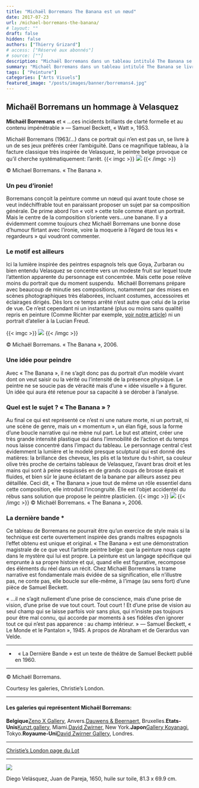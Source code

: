```yaml
---
title: "Michaël Borremans The Banana est un nœud"
date: 2017-07-23
url: /michael-borremans-the-banana/
# layout: ""
draft: false
hidden: false
authors: ["Thierry Grizard"]
# access: ["Réservé aux abonnés"]
# source: [""]
description: "Michaël Borremans dans un tableau intitulé The Banana se livre avec une bonne dose d'ironie à un exercice de style virtuose et particulièrement efficace"
summary: "Michaël Borremans dans un tableau intitulé The Banana se livre avec une bonne dose d'ironie à un exercice de style virtuose et particulièrement efficace"
tags: [ "Peinture"]
categories: ["Arts Visuels"]
featured_image: "/posts/images/banner/borremans4.jpg"
---
```

## Michaël Borremans un hommage à Velasquez

**Michaël Borremans** et « …ces incidents brillants de clarté formelle et au contenu impénétrable » — Samuel Beckett, « Watt », 1953.

Michaël Borremans (1963/…) dans ce portrait qui n’en est pas un, se livre à un de ses jeux préférés créer l’ambiguïté. Dans ce magnifique tableau, à la facture classique très inspirée de Velasquez, le peintre belge provoque ce qu’il cherche systématiquement: l’arrêt.
{{< imgc >}}
![](/posts/images/borremans/michael-borremans-artiste-peintre-peinture-portrait-the-banana.jpg)
{{< /imgc >}}

© Michael Borremans. « The Banana ».

### Un peu d’ironie!

Borremans conçoit la peinture comme un nœud qui avant toute chose se veut indéchiffrable tout en paraissant proposer un sujet par sa composition générale.
De prime abord l’on « voit » cette toile comme étant un portrait. Mais le centre de la composition s’oriente vers…une banane. Il y a évidemment comme toujours chez Michaël Borremans une bonne dose d’humour flirtant avec l’ironie, voire la moquerie à l’égard de tous les « regardeurs » qui voudront commenter.

### Le motif est ailleurs

Ici la lumière inspirée des peintres espagnols tels que Goya, Zurbaran ou bien entendu Velasquez se concentre vers un modeste fruit sur lequel toute l’attention apparente du personnage est concentrée. Mais cette pose relève moins du portrait que du moment suspendu.
 Michaël Borremans prépare avec beaucoup de minutie ses compositions, notamment par des mises en scènes photographiques très élaborées, incluant costumes, accessoires et éclairages dirigés. Dès lors ce temps arrêté n’est autre que celui de la prise de vue. Ce n’est cependant ni un instantané (plus ou moins sans qualité) repris en peinture (Comme Richter par exemple, [voir notre article](/gerhard-richter-et-la-photographie/)) ni un portrait d’atelier à la Lucian Freud.

{{< imgc >}}
![](/posts/images/borremans/michael-borremans-artiste-peintre-peinture-portrait-the-banana-6.jpg)
{{< /imgc >}}

© Michaël Borremans. « The Banana », 2006.

### Une idée pour peindre

Avec « The Banana », il ne s’agit donc pas du portrait d’un modèle vivant dont on veut saisir ou la vérité ou l’intensité de la présence physique. Le peintre ne se soucie pas de véracité mais d’une « idée visuelle » à figurer. Un idée qui aura été retenue pour sa capacité à se dérober à l’analyse.

### Quel est le sujet ? « The Banana » ?

Au final ce qui est représenté ce n’est ni une nature morte, ni un portrait, ni une scène de genre, mais un « momentum », un élan figé, sous la forme d’une boucle narrative qui ne mène nul part. Le but est atteint, créer une très grande intensité plastique qui dans l’immobilité de l’action et du temps nous laisse concentré dans l’impact du tableau.
Le personnage central c’est évidemment la lumière et le modelé presque sculptural qui est donné des matières: la brillance des cheveux, les plis et la texture du t-shirt, sa couleur olive très proche de certains tableaux de Velasquez, l’avant bras droit et les mains qui sont à peine esquissés en de grands coups de brosse épais et fluides, et bien sûr le jaune éclatant de la banane par ailleurs assez peu détaillée. Ceci dit, « The Banana » joue tout de même un rôle essentiel dans cette composition, elle introduit l’incongruité. Elle est l’objet accidentel du rébus sans solution que propose le peintre plasticien.
{{< imgc >}}
![](/posts/images/borremans/michael-borremans-artiste-peintre-peinture-portrait-the-banana-5.jpg)
{{< /imgc >}}
© Michaël Borremans. « The Banana », 2006.

### La dernière bande *

Ce tableau de Borremans ne pourrait être qu’un exercice de style mais si la technique est certe ouvertement inspirée des grands maîtres espagnols l’effet obtenu est unique et original.
« The Banana » est une démonstration magistrale de ce que veut l’artiste peintre belge: que la peinture nous capte dans le mystère qui lui est propre. La peinture est un langage spécifique qui emprunte à sa propre histoire et qui, quand elle est figurative, recompose des éléments du réel dans un récit. Chez Michaël Borremans la trame narrative est fondamentale mais évidée de sa signification, elle n’illustre pas, ne conte pas, elle boucle sur elle-même, à l’image (au sens fort) d’une pièce de Samuel Beckett.

« …il ne s’agit nullement d’une prise de conscience, mais d’une prise de vision, d’une prise de vue tout court. Tout court ! Et d’une prise de vision au seul champ qui se laisse parfois voir sans plus, qui n’insiste pas toujours pour être mal connu, qui accorde par moments à ses fidèles d’en ignorer tout ce qui n’est pas apparence : au champ intérieur. » — Samuel Beckett, « Le Monde et le Pantalon », 1945. A propos de Abraham et de Gerardus van Velde.

---

*   « La Dernière Bande » est un texte de théâtre de Samuel Beckett publié en 1960.

---

© Michaël Borremans.

Courtesy les galeries, Christie’s London.

---

#### Les galeries qui représentent Michaël Borremans:

**Belgique**[Zeno X Gallery](http://www.zeno-x.com/?ref=artefields.net), Anvers.[Dauwens & Beernaert](http://www.dauwensbeernaert.com/artists/michael-borremans/works?ref=artefields.net), Bruxelles.**Etats-Unis**[Kunzt.gallery](http://www.artfacts.net/fr/institution/kunztgallery-32073/vue-globale.html?ref=artefields.net), Miami.[David Zwirner](http://www.artfacts.net/fr/institution/david-zwirner-1801/vue-globale.html?ref=artefields.net), New York.**Japon**[Gallery Koyanagi](http://www.artfacts.net/membership?ref=artefields.net), Tokyo.**Royaume-Uni**[David Zwirner Gallery](http://www.artfacts.net/membership?ref=artefields.net), Londres.

---

[Christie’s London page du Lot](http://www.christies.com/lotfinder/paintings/michael-borremans-the-banana-5972477-details.aspx?from=searchresults&amp;intObjectID=5972477&amp;sid=77169c12-4147-4a66-be01-fc09d80cb2d7&amp;ref=artefields.net)

---

![](/velasquez-diego-velasquez-Juan-de-Pareja-peinture-baroque-artiste-peintre-portrait-1030x1030.jpg)

Diego Velásquez, Juan de Pareja, 1650, huile sur toile, 81.3 x 69.9 cm.